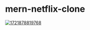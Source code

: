 # mern-netflix-clone

[![1721878819768](image/README/1721878819768.png)](https://github.com/liuyuelintop/mern-netflix-clone)
